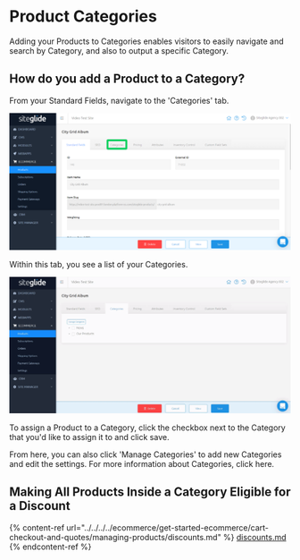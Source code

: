 # Product Categories

Adding your Products to Categories enables visitors to easily navigate and search by Category, and also to output a specific Category.

## How do you add a Product to a Category?

From your Standard Fields, navigate to the 'Categories' tab.

![Adding Categories to products](../../../../.gitbook/assets/getgist/migrating-assets/products/cat1.png)

Within this tab, you see a list of your Categories.

![Adding Categories to products](../../../../.gitbook/assets/getgist/migrating-assets/products/cat2.gif)

To assign a Product to a Category, click the checkbox next to the Category that you'd like to assign it to and click save.

From here, you can also click 'Manage Categories' to add new Categories and edit the settings. For more information about Categories, click here.

## Making All Products Inside a Category Eligible for a Discount

{% content-ref url="../../../../ecommerce/get-started-ecommerce/cart-checkout-and-quotes/managing-products/discounts.md" %}
[discounts.md](../../../../ecommerce/get-started-ecommerce/cart-checkout-and-quotes/managing-products/discounts.md)
{% endcontent-ref %}

